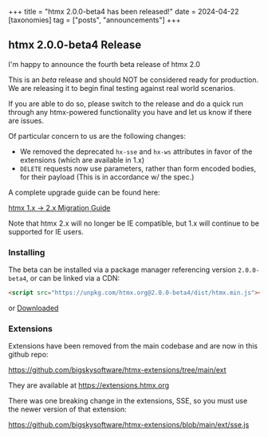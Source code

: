 +++
title = "htmx 2.0.0-beta4 has been released!"
date = 2024-04-22
[taxonomies]
tag = ["posts", "announcements"]
+++

## htmx 2.0.0-beta4 Release

I'm happy to announce the fourth beta release of htmx 2.0

This is an _beta_ release and should NOT be considered ready for production.  We are releasing it to begin 
final testing against real world scenarios.

If you are able to do so, please switch to the release and do a quick run through any htmx-powered functionality you
have and let us know if there are issues.

Of particular concern to us are the following changes:

* We removed the deprecated `hx-sse` and `hx-ws` attributes in favor of the extensions (which are available in 1.x)
* `DELETE` requests now use parameters, rather than form encoded bodies, for their payload (This is in accordance w/ the spec.)

A complete upgrade guide can be found here:

[htmx 1.x -> 2.x Migration Guide](@/migration-guide-htmx-1.md)

Note that htmx 2.x will no longer be IE compatible, but 1.x will continue to be supported for IE users.

### Installing

The beta can be installed via a package manager referencing version `2.0.0-beta4`, or can be linked via a CDN:

```html
<script src="https://unpkg.com/htmx.org@2.0.0-beta4/dist/htmx.min.js"></script>
```

or <a href="https://unpkg.com/htmx.org@2.0.0-beta4/dist/htmx.min.js" download>Downloaded</a>

### Extensions

Extensions have been removed from the main codebase and are now in this github repo:

<https://github.com/bigskysoftware/htmx-extensions/tree/main/ext>

They are available at <https://extensions.htmx.org>

There was one breaking change in the extensions, SSE, so you must use the newer version of that extension:

https://github.com/bigskysoftware/htmx-extensions/blob/main/ext/sse.js
